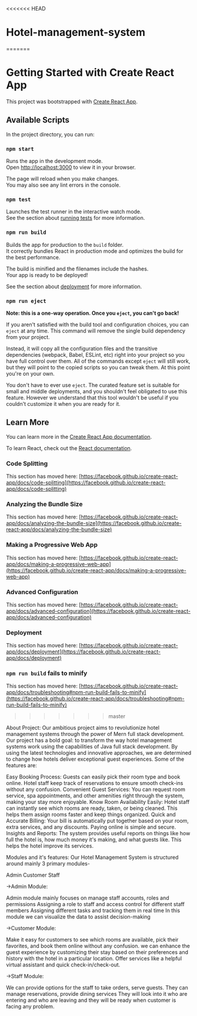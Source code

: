 <<<<<<< HEAD
# Hotel-management-system
=======
# Getting Started with Create React App

This project was bootstrapped with [Create React App](https://github.com/facebook/create-react-app).

## Available Scripts

In the project directory, you can run:

### `npm start`

Runs the app in the development mode.\
Open [http://localhost:3000](http://localhost:3000) to view it in your browser.

The page will reload when you make changes.\
You may also see any lint errors in the console.

### `npm test`

Launches the test runner in the interactive watch mode.\
See the section about [running tests](https://facebook.github.io/create-react-app/docs/running-tests) for more information.

### `npm run build`

Builds the app for production to the `build` folder.\
It correctly bundles React in production mode and optimizes the build for the best performance.

The build is minified and the filenames include the hashes.\
Your app is ready to be deployed!

See the section about [deployment](https://facebook.github.io/create-react-app/docs/deployment) for more information.

### `npm run eject`

**Note: this is a one-way operation. Once you `eject`, you can't go back!**

If you aren't satisfied with the build tool and configuration choices, you can `eject` at any time. This command will remove the single build dependency from your project.

Instead, it will copy all the configuration files and the transitive dependencies (webpack, Babel, ESLint, etc) right into your project so you have full control over them. All of the commands except `eject` will still work, but they will point to the copied scripts so you can tweak them. At this point you're on your own.

You don't have to ever use `eject`. The curated feature set is suitable for small and middle deployments, and you shouldn't feel obligated to use this feature. However we understand that this tool wouldn't be useful if you couldn't customize it when you are ready for it.

## Learn More

You can learn more in the [Create React App documentation](https://facebook.github.io/create-react-app/docs/getting-started).

To learn React, check out the [React documentation](https://reactjs.org/).

### Code Splitting

This section has moved here: [https://facebook.github.io/create-react-app/docs/code-splitting](https://facebook.github.io/create-react-app/docs/code-splitting)

### Analyzing the Bundle Size

This section has moved here: [https://facebook.github.io/create-react-app/docs/analyzing-the-bundle-size](https://facebook.github.io/create-react-app/docs/analyzing-the-bundle-size)

### Making a Progressive Web App

This section has moved here: [https://facebook.github.io/create-react-app/docs/making-a-progressive-web-app](https://facebook.github.io/create-react-app/docs/making-a-progressive-web-app)

### Advanced Configuration

This section has moved here: [https://facebook.github.io/create-react-app/docs/advanced-configuration](https://facebook.github.io/create-react-app/docs/advanced-configuration)

### Deployment

This section has moved here: [https://facebook.github.io/create-react-app/docs/deployment](https://facebook.github.io/create-react-app/docs/deployment)

### `npm run build` fails to minify

This section has moved here: [https://facebook.github.io/create-react-app/docs/troubleshooting#npm-run-build-fails-to-minify](https://facebook.github.io/create-react-app/docs/troubleshooting#npm-run-build-fails-to-minify)
>>>>>>> master

About Project:
Our ambitious project aims to revolutionize hotel management systems through the power of Mern full stack development. Our project has a bold goal: to transform the way hotel management systems work using the capabilities of Java full stack development. By using the latest technologies and innovative approaches, we are determined to change how hotels deliver exceptional guest experiences.
Some of the features are:


Easy Booking Process: Guests can easily pick their room type and book online. Hotel staff keep track of reservations to ensure smooth check-ins without any confusion.
Convenient Guest Services: You can request room service, spa appointments, and other amenities right through the system, making your stay more enjoyable.
Know Room Availability Easily: Hotel staff can instantly see which rooms are ready, taken, or being cleaned. This helps them assign rooms faster and keep things organized.
Quick and Accurate Billing: Your bill is automatically put together based on your room, extra services, and any discounts. Paying online is simple and secure.
Insights and Reports: The system provides useful reports on things like how full the hotel is, how much money it's making, and what guests like. This helps the hotel improve its services.


Modules and it's features:
Our Hotel Management System is structured around mainly 3 primary modules-

Admin
Customer
Staff

->Admin Module:

Admin module mainly focuses on manage staff accounts, roles and permissions
Assigning a role to staff and access control for different staff members
Assigning different tasks and tracking them in real time
In this module we can visualize the data to assist decision-making

->Customer Module:

Make it easy for customers to see which rooms are available, pick their favorites, and book them online without any confusion.
we can enhance the guest experience by customizing their stay based on their preferences and history with the hotel in a particular location.
Offer services like a helpful virtual assistant and quick check-in/check-out.

->Staff Module:

We can provide options for the staff to take orders, serve guests.
They can manage reservations, provide dining services
They will look into it who are entering and who are leaving and they will be ready when customer is facing any problem.
